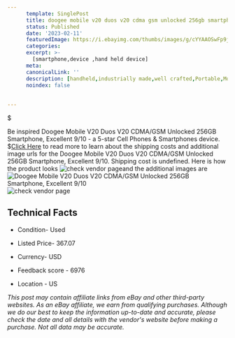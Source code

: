```yaml
---
      template: SinglePost
      title: doogee mobile v20 duos v20 cdma gsm unlocked 256gb smartphone excellent 9 10
      status: Published
      date: '2023-02-11'
      featuredImage: https://i.ebayimg.com/thumbs/images/g/cYYAAOSwFp9jz~dt/s-l225.jpg
      categories: 
      excerpt: >-
        [smartphone,device ,hand held device]
      meta:
      canonicalLink: ''
      description: [handheld,industrially made,well crafted,Portable,Mobile,Compact,Convenient,Lightweight,Maneuverable,Man-portable,Miniature,Carriable,Hand-held,Light,Holdable,Transportable,Mobile device,Pocket-sized,On-the-go,Wireless,Cordless,Compact size,Convenient size, smartphone,device ,hand held device]
      noindex: false
      
        
---
```

$

Be inspired Doogee Mobile V20 Duos V20 CDMA/GSM Unlocked 256GB Smartphone, Excellent 9/10 - a 5-star Cell Phones & Smartphones device.
$[Click Here](https://www.ebay.com/itm/266099773852?hash=item3df4c8519c%3Ag%3AcYYAAOSwFp9jz%7Edt&mkevt=1&mkcid=1&mkrid=711-53200-19255-0&campid=%253CePNCampaignId%253E&customid=%253CreferenceId%253E&toolid=10049) to read more to learn about the shipping costs and additional image urls for the Doogee Mobile V20 Duos V20 CDMA/GSM Unlocked 256GB Smartphone, Excellent 9/10. Shipping cost is undefined. Here is how the product looks ![check vendor page](https://i.ebayimg.com/thumbs/images/g/cYYAAOSwFp9jz~dt/s-l225.jpg)and the additional images are![Doogee Mobile V20 Duos V20 CDMA/GSM Unlocked 256GB Smartphone, Excellent 9/10](https://i.ebayimg.com/images/g/cYYAAOSwFp9jz~dt/s-l960.jpg)![check vendor page](https://origin-galleryplus.ebayimg.com/ws/web/266099773852_2_0_1/225x225.jpg)



 ## Technical Facts 



     
      

 - Condition- Used 


      

 - Listed Price- 367.07 


      

 - Currency- USD 


      

 - Feedback score - 6976 


      

 - Location - US 


      
      

 *_This post may contain affiliate links from eBay and other third-party websites. As an eBay affiliate, we earn from qualifying purchases. Although we do our best to keep the information up-to-date and accurate, please check the date and all details with the vendor's website before making a purchase. Not all data may be accurate._*






